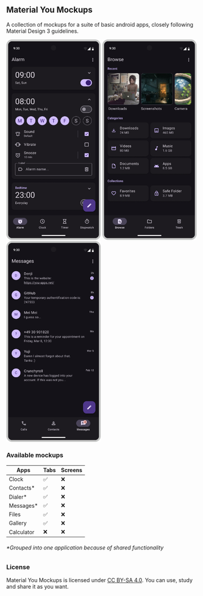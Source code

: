 ## Material You Mockups
A collection of mockups for a suite of basic android apps, closely following Material Design 3 guidelines.

<img src='Clock/Alarm.png' width='250'> <img src='Files/Browse.png' width='250'> <img src='Connect/Messages.png' width='250'>

### Available mockups

|Apps|Tabs|Screens|
|---|---|---|
|Clock|:white_check_mark:|:x:|
|Contacts*|:white_check_mark:|:x:|
|Dialer*|:white_check_mark:|:x:|
|Messages*|:white_check_mark:|:x:|
|Files|:white_check_mark:|:x:|
|Gallery|:white_check_mark:|:x:|
|Calculator|:x:|:x:|

###### *Grouped into one application because of shared functionality

### License

 Material You Mockups is licensed under [CC BY-SA 4.0](https://creativecommons.org/licenses/by-sa/4.0/). You can use, study and share it as you want.
